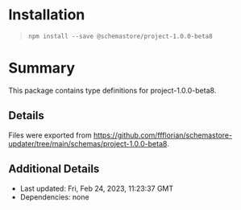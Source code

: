 # Installation
> `npm install --save @schemastore/project-1.0.0-beta8`

# Summary
This package contains type definitions for project-1.0.0-beta8.

## Details
Files were exported from https://github.com/ffflorian/schemastore-updater/tree/main/schemas/project-1.0.0-beta8.

## Additional Details
* Last updated: Fri, Feb 24, 2023, 11:23:37 GMT
* Dependencies: none
